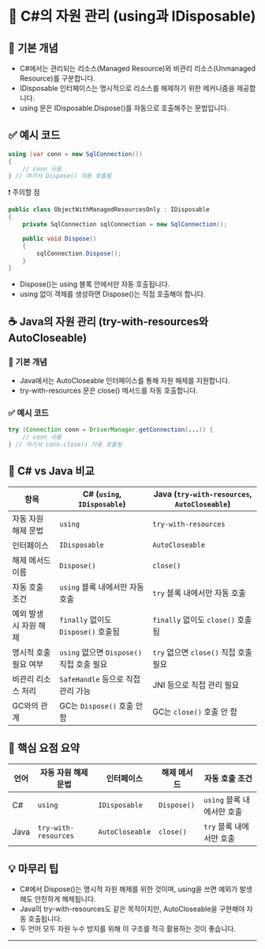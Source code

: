 # 🧹 C#의 자원 관리 (using과 IDisposable)
## 🔧 기본 개념
- C#에서는 관리되는 리소스(Managed Resource)와 비관리 리소스(Unmanaged Resource)를 구분합니다.
- IDisposable 인터페이스는 명시적으로 리소스를 해제하기 위한 메커니즘을 제공합니다.
- using 문은 IDisposable.Dispose()를 자동으로 호출해주는 문법입니다.
## ✅ 예시 코드
```csharp
using (var conn = new SqlConnection())
{
    // conn 사용
} // 여기서 Dispose() 자동 호출됨
```

❗ 주의할 점
```csharp
public class ObjectWithManagedResourcesOnly : IDisposable
{
    private SqlConnection sqlConnection = new SqlConnection();

    public void Dispose()
    {
        sqlConnection.Dispose();
    }
}
```

- Dispose()는 using 블록 안에서만 자동 호출됩니다.
- using 없이 객체를 생성하면 Dispose()는 직접 호출해야 합니다.

## ☕ Java의 자원 관리 (try-with-resources와 AutoCloseable)
### 🔧 기본 개념
- Java에서는 AutoCloseable 인터페이스를 통해 자원 해제를 지원합니다.
- try-with-resources 문은 close() 메서드를 자동 호출합니다.
### ✅ 예시 코드
```java
try (Connection conn = DriverManager.getConnection(...)) {
    // conn 사용
} // 여기서 conn.close() 자동 호출됨
```

## 🔄 C# vs Java 비교
| 항목                     | C# (`using`, `IDisposable`)               | Java (`try-with-resources`, `AutoCloseable`) |
|--------------------------|-------------------------------------------|----------------------------------------------|
| 자동 자원 해제 문법      | `using`                                   | `try-with-resources`                         |
| 인터페이스               | `IDisposable`                             | `AutoCloseable`                              |
| 해제 메서드 이름         | `Dispose()`                               | `close()`                                    |
| 자동 호출 조건           | `using` 블록 내에서만 자동 호출           | `try` 블록 내에서만 자동 호출               |
| 예외 발생 시 자원 해제   | `finally` 없이도 `Dispose()` 호출됨       | `finally` 없이도 `close()` 호출됨           |
| 명시적 호출 필요 여부    | `using` 없으면 `Dispose()` 직접 호출 필요 | `try` 없으면 `close()` 직접 호출 필요       |
| 비관리 리소스 처리       | `SafeHandle` 등으로 직접 관리 가능        | JNI 등으로 직접 관리 필요                    |
| GC와의 관계              | GC는 `Dispose()` 호출 안 함               | GC는 `close()` 호출 안 함                   |



## 🧠 핵심 요점 요약
| 언어 | 자동 자원 해제 문법     | 인터페이스     | 해제 메서드 | 자동 호출 조건             |
|------|--------------------------|----------------|-------------|----------------------------|
| C#   | `using`                  | `IDisposable`  | `Dispose()` | `using` 블록 내에서만 호출 |
| Java | `try-with-resources`     | `AutoCloseable`| `close()`   | `try` 블록 내에서만 호출   |



## 💡 마무리 팁
- C#에서 Dispose()는 명시적 자원 해제를 위한 것이며, using을 쓰면 예외가 발생해도 안전하게 해제됩니다.
- Java의 try-with-resources도 같은 목적이지만, AutoCloseable을 구현해야 자동 호출됩니다.
- 두 언어 모두 자원 누수 방지를 위해 이 구조를 적극 활용하는 것이 좋습니다.

---
